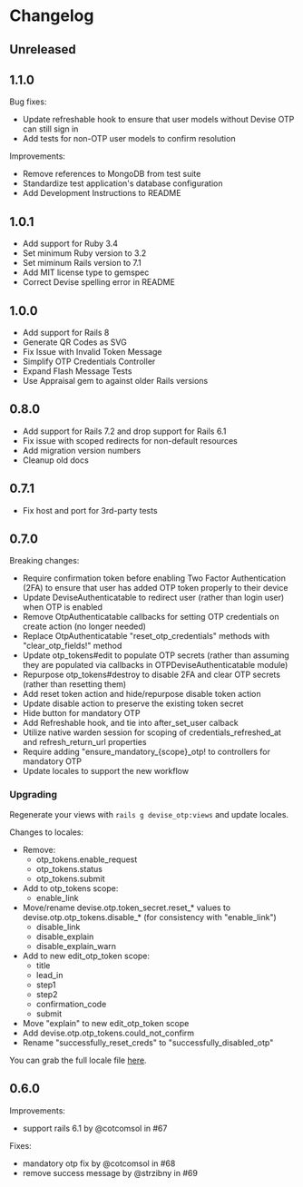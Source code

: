 # Changelog

## Unreleased

## 1.1.0

Bug fixes:
- Update refreshable hook to ensure that user models without Devise OTP can still sign in
- Add tests for non-OTP user models to confirm resolution

Improvements:
- Remove references to MongoDB from test suite
- Standardize test application's database configuration
- Add Development Instructions to README

## 1.0.1
- Add support for Ruby 3.4
- Set minimum Ruby version to 3.2
- Set miminum Rails version to 7.1
- Add MIT license type to gemspec
- Correct Devise spelling error in README

## 1.0.0
- Add support for Rails 8
- Generate QR Codes as SVG
- Fix Issue with Invalid Token Message
- Simplify OTP Credentials Controller
- Expand Flash Message Tests
- Use Appraisal gem to against older Rails versions

## 0.8.0
- Add support for Rails 7.2 and drop support for Rails 6.1
- Fix issue with scoped redirects for non-default resources
- Add migration version numbers
- Cleanup old docs

## 0.7.1
- Fix host and port for 3rd-party tests

## 0.7.0

Breaking changes:

- Require confirmation token before enabling Two Factor Authentication (2FA) to ensure that user has added OTP token properly to their device
- Update DeviseAuthenticatable to redirect user (rather than login user) when OTP is enabled
- Remove OtpAuthenticatable callbacks for setting OTP credentials on create action (no longer needed)
- Replace OtpAuthenticatable "reset_otp_credentials" methods with "clear_otp_fields!" method
- Update otp_tokens#edit to populate OTP secrets (rather than assuming they are populated via callbacks in OTPDeviseAuthenticatable module)
- Repurpose otp_tokens#destroy to disable 2FA and clear OTP secrets (rather than resetting them)
- Add reset token action and hide/repurpose disable token action
- Update disable action to preserve the existing token secret
- Hide button for mandatory OTP
- Add Refreshable hook, and tie into after\_set\_user calback
- Utilize native warden session for scoping of credentials\_refreshed\_at and refresh\_return\_url properties
- Require adding "ensure\_mandatory\_{scope}\_otp! to controllers for mandatory OTP
- Update locales to support the new workflow

### Upgrading

Regenerate your views with `rails g devise_otp:views` and update locales.

Changes to locales:

- Remove:
  - otp_tokens.enable_request
  - otp_tokens.status
  - otp_tokens.submit
- Add to otp_tokens scope:
  - enable_link
- Move/rename devise.otp.token_secret.reset_\* values to devise.otp.otp_tokens.disable_\* (for consistency with "enable_link")
  - disable_link
  - disable_explain
  - disable_explain_warn
- Add to new edit_otp_token scope:
  - title
  - lead_in
  - step1
  - step2
  - confirmation_code
  - submit
- Move "explain" to new edit_otp_token scope
- Add devise.otp.otp_tokens.could_not_confirm
- Rename "successfully_reset_creds" to "successfully_disabled_otp"

You can grab the full locale file [here](https://github.com/wmlele/devise-otp/blob/master/config/locales/en.yml).

## 0.6.0

Improvements:

- support rails 6.1 by @cotcomsol in #67

Fixes:

- mandatory otp fix by @cotcomsol in #68
- remove success message by @strzibny in #69
